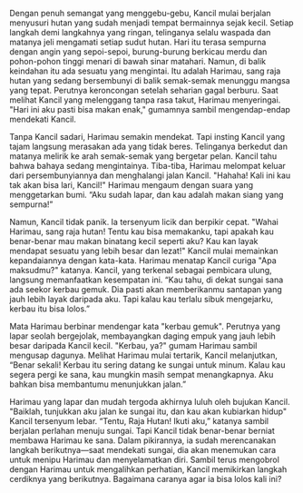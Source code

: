 Dengan penuh semangat yang menggebu-gebu, Kancil mulai berjalan menyusuri hutan yang sudah menjadi tempat bermainnya sejak kecil. Setiap langkah demi langkahnya yang ringan, telinganya selalu waspada dan matanya jeli mengamati setiap sudut hutan. Hari itu terasa sempurna dengan angin yang sepoi-sepoi, burung-burung berkicau merdu dan pohon-pohon tinggi menari di bawah sinar matahari. Namun, di balik keindahan itu ada sesuatu yang mengintai. Itu adalah Harimau, sang raja hutan yang sedang bersembunyi di balik semak-semak menunggu mangsa yang tepat. Perutnya keroncongan setelah seharian gagal berburu. Saat melihat Kancil yang melenggang tanpa rasa takut, Harimau menyeringai. "Hari ini aku pasti bisa makan enak," gumamnya sambil mengendap-endap mendekati Kancil.

Tanpa Kancil sadari, Harimau semakin mendekat. Tapi insting Kancil yang tajam langsung merasakan ada yang tidak beres. Telinganya berkedut dan matanya melirik ke arah semak-semak yang bergetar pelan. Kancil tahu bahwa bahaya sedang mengintainya. Tiba-tiba, Harimau melompat keluar dari persembunyiannya dan menghalangi jalan Kancil. "Hahaha! Kali ini kau tak akan bisa lari, Kancil!" Harimau mengaum dengan suara yang menggetarkan bumi. “Aku sudah lapar, dan kau adalah makan siang yang sempurna!”

Namun, Kancil tidak panik. Ia tersenyum licik dan berpikir cepat. "Wahai Harimau, sang raja hutan! Tentu kau bisa memakanku, tapi apakah kau benar-benar mau makan binatang kecil seperti aku? Kau kan layak mendapat sesuatu yang lebih besar dan lezat!" Kancil mulai memainkan kepandaiannya dengan kata-kata. Harimau menatap Kancil curiga "Apa maksudmu?" katanya. Kancil, yang terkenal sebagai pembicara ulung, langsung memanfaatkan kesempatan ini. “Kau tahu, di dekat sungai sana ada seekor kerbau gemuk. Dia pasti akan memberikanmu santapan yang jauh lebih layak daripada aku. Tapi kalau kau terlalu sibuk mengejarku, kerbau itu bisa lolos.”

Mata Harimau berbinar mendengar kata "kerbau gemuk". Perutnya yang lapar seolah bergejolak, membayangkan daging empuk yang jauh lebih besar daripada Kancil kecil. "Kerbau, ya?" gumam Harimau sambil mengusap dagunya. Melihat Harimau mulai tertarik, Kancil melanjutkan, “Benar sekali! Kerbau itu sering datang ke sungai untuk minum. Kalau kau segera pergi ke sana, kau mungkin masih sempat menangkapnya. Aku bahkan bisa membantumu menunjukkan jalan.”

Harimau yang lapar dan mudah tergoda akhirnya luluh oleh bujukan Kancil. "Baiklah, tunjukkan aku jalan ke sungai itu, dan kau akan kubiarkan hidup" Kancil tersenyum lebar. “Tentu, Raja Hutan! Ikuti aku,” katanya sambil berjalan perlahan menuju sungai. Tapi Kancil tidak benar-benar berniat membawa Harimau ke sana. Dalam pikirannya, ia sudah merencanakan langkah berikutnya—saat mendekati sungai, dia akan menemukan cara untuk menipu Harimau dan menyelamatkan diri. Sambil terus mengobrol dengan Harimau untuk mengalihkan perhatian, Kancil memikirkan langkah cerdiknya yang berikutnya. Bagaimana caranya agar ia bisa lolos kali ini?
